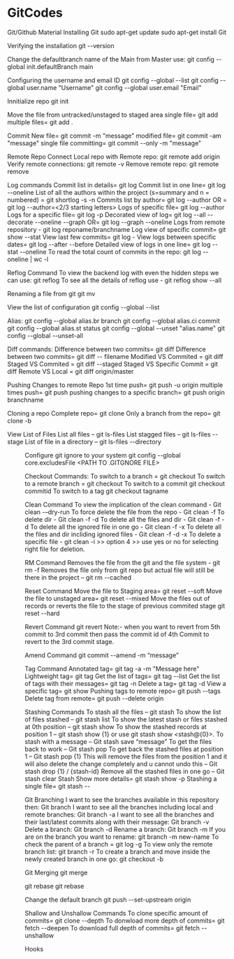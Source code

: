 # GitCodes
Git/Github Material
Installing Git
 sudo apt-get update
 sudo apt-get install Git

Verifying the installation
 git --version

Change the defaultbranch name of the Main from Master use:
 git config --global init.defaultBranch main

Configuring the username and email ID
 git config --global --list
 git config --global user.name "Username"
 git config --global user.email "Email"

Innitialize repo
 git init

Move the file from untracked/unstaged to staged area
 single file= git add <file name>
 multiple files=  git add .

Commit 
 New file= git commit -m "message"
 modified file= git commit -am "message"
 single file committing= git commit --only <filename> -m "message"

Remote Repo
Connect Local repo with Remote repo: git remote add origin <repo url>
Verify remote connections: git remote -v
Remove remote repo: git remote remove <name of the remote repo>

Log commands
 Commit list in details= git log
 Commit list in one line= git log --oneline
 List of all the authors within the project (s=summary and n = numbered) = git shortlog -s -n
 Commits list by author= git log --author <Author Name>
 OR = git log --author=<2/3 starting letters>
 Logs of specific file= git log --author <Author Name> <filename>
 Logs for a specific file= git log -p <fileName>
 Decorated view of log= git log --all --decorate --oneline --graph
 OR= git log --graph --oneline
 Logs from remote repository - git log reponame/branchname
 Log view of specific commit= git show <comitid> --stat
 View last few commits= git log -<no of commits you want to view>
 View logs between specific dates= git log --after <YYYY-MM-DD> --before <YYYY-MM-DD>
 Detailed view of logs in one line= git log --stat --oneline
 To read the total count of commits in the repo: git log --oneline | wc -l
 
 Reflog Command
 To view the backend log with even the hidden steps we can use: git reflog
 To see all the details of reflog use - git reflog show --all
 
Renaming a file from git
 git mv <old name> <new name>

View the list of configuration
 git config --global --list

Alias:
 git config --global alias.br branch
 git config --global alias.ci commit
 git config --global alias.st status
 git config --global --unset "alias.name"
 git config --global --unset-all

Diff commands:
 Difference between two commits= git diff <old commit> <new commit>
 Difference between two commits= git diff <old commit> <new commit> -- filename
 Modified VS Commited = git diff <filename>
 Staged VS Commited = git diff --staged <Filename>
 Staged VS Specific Commit = git diff <commit ID>
 Remote VS Local = git diff origin/master

Pushing Changes to remote Repo
 1st time push= git push -u origin <remote branch>
 multiple times push= git push
 pushing changes to a specific branch= git push origin branchname

Cloning a repo
 Complete repo= git clone <URL of the repo>
 Only a branch from the repo= git clone -b <Branch name><Repository URL>

View List of Files
 List all files – git ls-files
 List stagged files – git ls-files --stage
 List of file in a directory – git ls-files --directory <dir name>

Configure git ignore to your system
 git config --global core.excludesFile <PATH TO .GITGNORE FILE>

Checkout Commands:
 To switch to a branch = git checkout <branchname>
 To switch to a remote branch = git checkout <remotebranch>
 To switch to a commit git checkout commitid
 To switch to a tag git checkout tagname


Clean Command
 To view the implication of the clean command - Git clean -–dry-run
 To force delete the file from the repo - Git clean -f
 To delete dir - Git clean -f -d
 To delete all the files and dir - Git clean -f -d
 To delete all the ignored file in one go - Git clean -f -x
 To delete all the files and dir incliding ignored files - Git clean -f -d -x
 To delete a specific file - git clean -i >> option 4 >> use yes or no for selecting right file for deletion.

RM Command
 Removes the file from the git and the file system - git rm -f <filename>
 Removes the file only from git repo but actual file will still be there in the project – git rm --cached <filename>

Reset Command
 Move the file to Staging area= git reset --soft <commit-id> 
 Move the file to unstaged area= git reset --mixed <commit-id> 
 Move the files out of records or reverts the file to the stage of previous commited stage git reset --hard <commit-id>

Revert Command
 git revert <commitID>
 Note:- when you want to revert from 5th commit to 3rd commit then pass the commit id of 4th Commit to revert to the 3rd commit stage.

Amend Command
 git commit --amend -m “message”

Tag Command
 Annotated tag= git tag -a <tagname> <commit-id> -m "Message here"
 Lightweight tag= git tag <tag name> <commit-id>
 Get the list of tags= git tag --list
 Get the list of tags with their messages= git tag -n
 Delete a tag= git tag -d <tagname>
 View a specific tag= git show <tagname> 
 Pushing tags to remote repo= git push --tags
 Delete tag from remote= git push --delete origin <tagname>

Stashing Commands
 To stash all the files – git stash
 To show the list of files stashed – git stash list
 To show the latest stash or files stashed at 0th position – git stash show
 To show the stashed records at position 1 – git stash show {1} or use git stash show <stash@{0}>.
 To stash with a message – Git stash save “message”
 To get the files back to work – Git stash pop
 To get back the stashed files at position 1 – Git stash pop {1}
 This will remove the files from the position 1 and it will also delete the change completely and u cannot undo this – Git stash drop {1} / {stash-id}
 Remove all the stashed files in one go – Git stash clear
 Stash Show more details= git stash show -p
 Stashing a single file= git stash -- <filename>

Git Branching
 I want to see the branches available in this repository then: Git branch
 I want to see all the branches including local and remote branches: Git branch -a
 I want to see all the branches and their last/latest commits along with their message: Git branch -v
 Delete a branch: Git branch <branchname> -d 
 Rename a branch: Git branch -m  <oldName> <newName>
 If you are on the branch you want to rename: git branch -m new-name
 To check the parent of a branch = git log -g <branch name>
 To view only the remote branch list: git branch -r
 To create a branch and move inside the newly created branch in one go: git checkout -b <branch name>

Git Merging
 git merge

git rebase
 git rebase

Change the default branch
 git push --set-upstream origin <branchname>

Shallow and Unshallow Commands
 To clone specific amount of commits= git clone --depth <number of commits you want to clone> <project url>
 To donwload more depth of commits= git fetch --deepen <no of commits you want to fetch till>
 To download full depth of commits= git fetch --unshallow

Hooks
